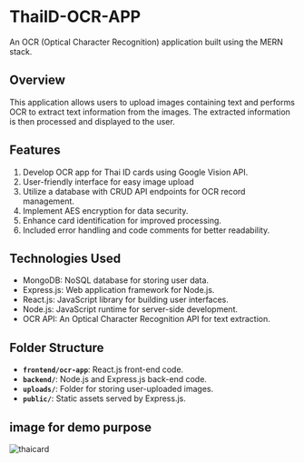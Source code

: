 ﻿# ThaiID-OCR-APP

An OCR (Optical Character Recognition) application built using the MERN stack.


## Overview

This application allows users to upload images containing text and performs OCR to extract text information from the images. The extracted information is then processed and displayed to the user.

## Features

1. Develop OCR app for Thai ID cards using Google Vision API.
2. User-friendly interface for easy image upload 
3. Utilize a database with CRUD API endpoints for OCR record management.
4. Implement AES encryption for data security.
5. Enhance card identification for improved processing.
6. Included error handling and code comments for better readability.

## Technologies Used

- MongoDB: NoSQL database for storing user data.
- Express.js: Web application framework for Node.js.
- React.js: JavaScript library for building user interfaces.
- Node.js: JavaScript runtime for server-side development.
- OCR API: An Optical Character Recognition API for text extraction.

## Folder Structure

- **`frontend/ocr-app`**: React.js front-end code.
- **`backend/`**: Node.js and Express.js back-end code.
- **`uploads/`**: Folder for storing user-uploaded images.
- **`public/`**: Static assets served by Express.js.
  
## image for demo purpose
![thaicard](https://github.com/GautamKJ/ThaiID-OCR-APP/assets/97722291/5141990a-6882-4f74-b39b-e696f506eb03)

   
